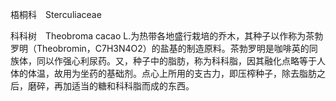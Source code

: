 梧桐科　Sterculiaceae

  

科科树　Theobroma cacao L.为热带各地盛行栽培的乔木，其种子以作称为茶勃罗明（Theobromin，C7H3N4O2）的盐基的制造原料。茶勃罗明是咖啡英的同族体，同以作强心利尿药。又，种子中的脂肪，称为科科脂，因其融化点略等于人体的体温，故用为坐药的基础剂。点心上所用的支古力，即压榨种子，除去脂肪之后，磨碎，再加适当的糖和科科脂而成的东西。